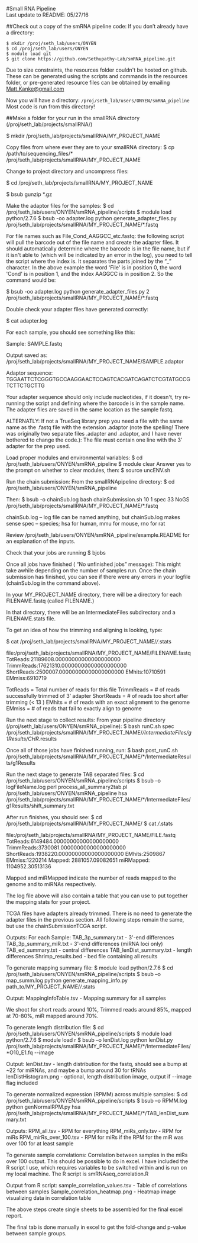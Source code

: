 #Small RNA Pipeline				
Last update to README: 05/27/16

##Check out a copy of the smRNA pipeline code:
If you don’t already have a directory:

```
$ mkdir /proj/seth_lab/users/ONYEN
$ cd /proj/seth_lab/users/ONYEN
$ module load git
$ git clone https://github.com/Sethupathy-Lab/smRNA_pipeline.git
```

Due to size constraints, the resources folder couldn't be hosted on github.  These can be generated using the scripts and commands in the resources folder, or pre-generated resource files can be obtained by emailing Matt.Kanke@gmail.com

Now you will have a directory: `/proj/seth_lab/users/ONYEN/smRNA_pipeline`
Most code is run from this directory!


##Make a folder for your run in the smallRNA directory (/proj/seth_lab/projects/smallRNA/)

$ mkdir /proj/seth_lab/projects/smallRNA/MY_PROJECT_NAME

Copy files from where ever they are to your smallRNA directory:
$ cp /path/to/sequencing_files/* 	/proj/seth_lab/projects/smallRNA/MY_PROJECT_NAME

Change to project directory and uncompress files:

$ cd /proj/seth_lab/projects/smallRNA/MY_PROJECT_NAME

$ bsub gunzip *.gz
















Make the adaptor files for the samples:
$ cd /proj/seth_lab/users/ONYEN/smRNA_pipeline/scripts
$ module load python/2.7.6
$ bsub -oo adapter.log python generate_adapter_files.py 
	/proj/seth_lab/projects/smallRNA/MY_PROJECT_NAME/*.fastq

For file names such as File_Cond_AAGGCC_etc.fastq: the following script will pull the barcode out of the file name and create the adapter files. It should automatically determine where the barcode is in the file name, but if it isn't able to (which will be indicated by an error in the log), you need to tell the script where the index is. It separates the parts joined by the “_” character. In the above example the word 'File' is in position 0, the word 'Cond' is in position 1, and the index AAGGCC is in position 2. So the command would be:

$ bsub -oo adapter.log python generate_adapter_files.py  2  	/proj/seth_lab/projects/smallRNA/MY_PROJECT_NAME/*.fastq


Double check your adapter files have generated correctly:

$ cat adapter.log

For each sample, you should see something like this:

Sample: SAMPLE.fastq

Output saved as: /proj/seth_lab/projects/smallRNA/MY_PROJECT_NAME/SAMPLE.adaptor

Adaptor sequence: TGGAATTCTCGGGTGCCAAGGAACTCCAGTCACGATCAGATCTCGTATGCCGTCTTCTGCTTG


Your adapter sequence should only include nucleotides, if it doesn't, try re-running the script and defining where the barcode is in the sample name.  The adapter files are saved in the same location as the sample fastq.

ALTERNATLY: If not a TrueSeq library prep you need a file with the same name as the .fastq file with the extension .adaptor (note the spelling! There was originally two separate files .adapter and .adaptor, and I have never bothered to change the code.): The file must contain one line with the 3’ adapter for the prep used.


Load proper modules and environmental variables:
$ cd /proj/seth_lab/users/ONYEN/smRNA_pipeline
$ module clear
Answer yes to the prompt on whether to clear modules, then:
$ source uncENV.sh




Run the chain submission:
From the smallRNApipeline directory:
$ cd /proj/seth_lab/users/ONYEN/smRNA_pipeline

Then:
$ bsub -o chainSub.log bash chainSubmission.sh 10 1 spec 33 NoGS 	/proj/seth_lab/projects/smallRNA/MY_PROJECT_NAME/*.fastq

chainSub.log – log file can be named anything, but chainSub.log makes sense
spec – species; hsa for human, mmu for mouse, rno for rat

Review /proj/seth_lab/users/ONYEN/smRNA_pipeline/example.README for an explanation of the inputs.

Check that your jobs are running
$ bjobs

Once all jobs have finished ( “No unfinished jobs” message):
This might take awhile depending on the number of samples run.
Once the chain submission has finished, you can see if there were any errors in your logfile (chainSub.log in the command above).

In your MY_PROJECT_NAME directory, there will be a directory for each FILENAME.fastq (called FILENAME.)

In that directory, there will be an IntermediateFiles subdirectory and a FILENAME.stats file.

To get an idea of how the trimming and aligning is looking, type:

$ cat /proj/seth_lab/projects/smallRNA/MY_PROJECT_NAME/*/*.stats

file:/proj/seth_lab/projects/smallRNA/MY_PROJECT_NAME/FILENAME.fastq
TotReads:21189608.00000000000000000000
TrimmReads:17621310.00000000000000000000
ShortReads:2500007.00000000000000000000
EMhits:10710591
EMmiss:6910719

TotReads = Total number of reads for this file
TrimmReads = # of reads successfully trimmed of 3’ adapter
ShortReads = # of reads too short after trimming (< 13 )
EMhits =  # of reads with an exact alignment to the genome
EMmiss = # of reads that fail to exactly align to genome




Run the next stage to collect results:
From your pipeline directory (/proj/seth_lab/users/ONYEN/smRNA_pipeline):
$ bash runC.sh spec 	/proj/seth_lab/projects/smallRNA/MY_PROJECT_NAME/*/IntermediateFiles/g1Results/CHR*.results

Once all of those jobs have finished running, run:
$ bash post_runC.sh 	/proj/seth_lab/projects/smallRNA/MY_PROJECT_NAME/*/IntermediateResults/g1Results

Run the next stage to generate TAB separated files:
$ cd /proj/seth_lab/users/ONYEN/smRNA_pipeline/scripts
$ bsub –o logFileName.log perl process_all_summary2tab.pl /proj/seth_lab/users/ONYEN/smRNA_pipeline  hsa    	/proj/seth_lab/projects/smallRNA/MY_PROJECT_NAME/*/IntermediateFiles/g1Results/shift_summary.txt

After run finishes, you should see:
$ cd /proj/seth_lab/projects/smallRNA/MY_PROJECT_NAME/
$ cat */*.stats

file:/proj/seth_lab/projects/smallRNA/MY_PROJECT_NAME/FILE.fastq
TotReads:6149484.00000000000000000000
TrimmReads:3730081.00000000000000000000
ShortReads:1938220.00000000000000000000
EMhits:2509867
EMmiss:1220214
Mapped: 2881057.09082651
miRMapped: 1104952.30513136

Mapped and miRMapped indicate the number of reads mapped to the genome and to miRNAs respectively.

The log file above will also contain a table that you can use to put together the mapping stats for your project.

TCGA files have adapters already trimmed.
There is no need to generate the adapter files in the previous section.
All following steps remain the same, but use the chainSubmissionTCGA script.

Outputs:
For each Sample:
  TAB_3p_summary.txt   -   3'-end differences
  TAB_3p_summary_miR.txt   -   3'-end differences (miRNA loci only)
  TAB_ed_summary.txt   -   central differences
  TAB_lenDist_summary.txt   -   length differences
  Shrimp_results.bed   -   bed file containing all results





To generate mapping summary file:
$ module load python/2.7.6
$ cd /proj/seth_lab/users/ONYEN/smRNA_pipeline/scripts
$ bsub –o map_summ.log python generate_mapping_info.py 	path_to/MY_PROJECT_NAME/*/*.stats

Output:
MappingInfoTable.tsv		-	Mapping summary for all samples

We shoot for short reads around 10%, Trimmed reads around 85%, mapped at 70-80%, miR mapped around 70%.

To generate length distribution file:
$ cd /proj/seth_lab/users/ONYEN/smRNA_pipeline/scripts
$ module load python/2.7.6
$ module load r
$ bsub –o lenDist.log python lenDist.py 	/proj/seth_lab/projects/smallRNA/MY_PROJECT_NAME/*/IntermediateFiles/*O10_E1.fq --image

Output:
lenDist.tsv			- length distribution for the fastq, should see a bump at ~22 for 
				  miRNAs, and maybe a bump around 30 for tRNAs
lenDistHistogram.png	- optional, length distribution image, output if --image flag included

To generate normalized expression (RPMM) across multiple samples:
$ cd /proj/seth_lab/users/ONYEN/smRNA_pipeline/scripts
$ bsub –o RPMM.log python genNormalRPM.py hsa 	/proj/seth_lab/projects/smallRNA/MY_PROJECT_NAME/*/TAB_lenDist_summary.txt

Outputs:
RPM_all.tsv			-	RPM for everything
RPM_miRs_only.tsv		-	RPM for miRs
RPM_mirRs_over_100.tsv	-	RPM for miRs if the RPM for the miR was over 100 for at
					least sample

To generate sample correlations:
Correlation between samples in the miRs over 100 output.  This should be possible to do in excel.  I have included the R script I use, which requires variables to be switched within and is run on my local machine.  The R script is smRNAseq_correlation.R

Output from R script:
sample_correlation_values.tsv	-	Table of correlations between samples
Sample_correlation_heatmap.png	-	Heatmap image visualizing data in correlation table

The above steps create single sheets to be assembled for the final excel report.

The final tab is done manually in excel to get the fold-change and p-value between sample groups.
